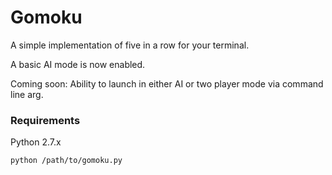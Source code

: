# Gomoku
A simple implementation of five in a row for your terminal.

A basic AI mode is now enabled.

Coming soon: Ability to launch in either AI or two player mode via command line arg.

### Requirements
Python 2.7.x

`python /path/to/gomoku.py`

